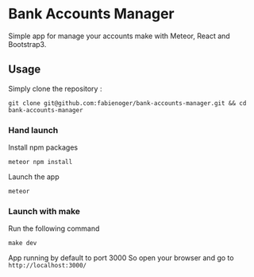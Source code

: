 # Bank Accounts Manager

Simple app for manage your accounts make with Meteor, React and Bootstrap3.

## Usage
Simply clone the repository :
```
git clone git@github.com:fabienoger/bank-accounts-manager.git && cd bank-accounts-manager
```

### Hand launch
Install npm packages
```
meteor npm install
```

Launch the app
```
meteor
```

### Launch with make
Run the following command
```
make dev
```

App running by default to port 3000
So open your browser and go to ```http://localhost:3000/```

